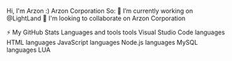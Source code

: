 Hi, I'm Arzon :)
Arzon Corporation
So:
🔭 I’m currently working on @LightLand
👯 I'm looking to collaborate on Arzon Corporation

⚡ My GitHub Stats
Languages and tools
tools Visual Studio Code languages HTML languages JavaScript languages Node.js languages MySQL languages LUA
